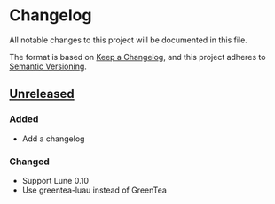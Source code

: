 # Changelog

All notable changes to this project will be documented in this file.

The format is based on [Keep a Changelog](https://keepachangelog.com/en/1.1.0/),
and this project adheres to [Semantic Versioning](https://semver.org/spec/v2.0.0.html).

## [Unreleased]

### Added

- Add a changelog

### Changed

- Support Lune 0.10
- Use greentea-luau instead of GreenTea

[unreleased]: https://github.com/jiwonz/lune-pathfs/compare/support-lune-0.10...HEAD
